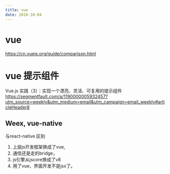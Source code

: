 ```yaml
---
title: vue
date: 2018-10-04
---
```

# vue
https://cn.vuejs.org/guide/comparison.html

# vue 提示组件
Vue.js 实践（3）：实现一个漂亮、灵活、可复用的提示组件
https://segmentfault.com/a/1190000005932457?utm_source=weekly&utm_medium=email&utm_campaign=email_weekly#articleHeader8

## Weex, vue-native
与react-native 区别
1. 上层js开发框架换成了vue,
2. 通信还是走的bridge，
3. js引擎从jscore换成了v8
4. 用了vue，界面开发不是jsx了。